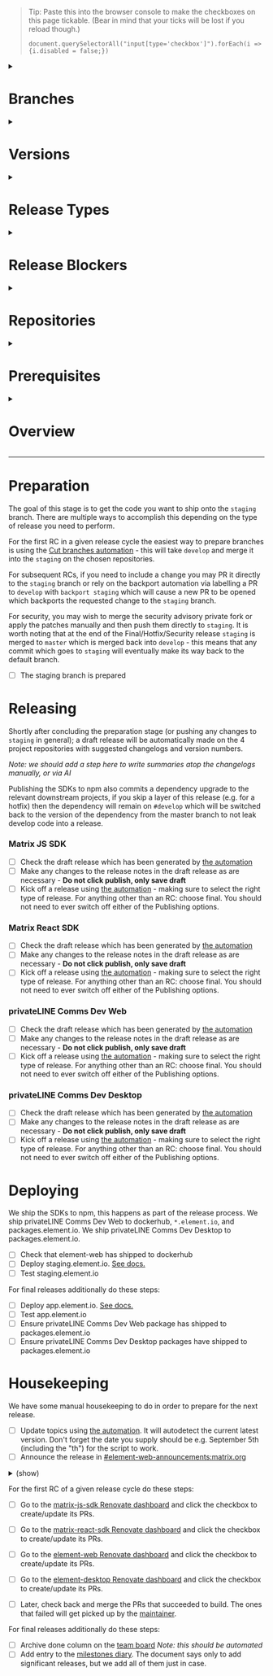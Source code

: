 > Tip: Paste this into the browser console to make the checkboxes on this page tickable. (Bear in mind that your ticks will be lost if you reload though.)
>
> ```
> document.querySelectorAll("input[type='checkbox']").forEach(i => {i.disabled = false;})
> ```

<details><summary><h1>Branches</h1></summary><blockquote>

#### develop

The develop branch holds the very latest and greatest code we have to offer, as such it may be less stable. It corresponds to the develop.element.io CD platform.

#### staging

The staging branch corresponds to the very latest release regardless of whether it is an RC or not. Deployed to staging.element.io manually.

#### master

The master branch is the most stable as it is the very latest non-RC release. Deployed to app.element.io manually.

</blockquote></details>

<details><summary><h1>Versions</h1></summary><blockquote>

The matrix-js-sdk follows semver, the matrix-react-sdk loosely follows semver, most releases for both will bump the minor version number.
Breaking changes will bump the major version number.
privateLINE Comms Dev Web & privateLINE Comms Dev Desktop do not follow semver and always have matching version numbers. The patch version number is normally incremented for every release.

</blockquote></details>

<details><summary><h1>Release Types</h1></summary><blockquote>

#### Release candidate

A normal release begins with a Release Candidate on the Tick phase of the release cycle,
and may contain as many further RCs as are needed before the Tock phase of cycle.
Each subsequent RC may add additional commits via any of the means of preparation.

A normal release is the most typical run-of-the-mill release,
with at least one RC (Release Candidate) followed by a FINAL release.
The typical cadence for these is every 2 weeks we'll do a new initial RC,
then the following week we'll do that release cycle's FINAL release with sometimes more RCs in between, as needed.

#### Final

A normal release culminates with a Final release on the Tock phase of the cycle.
This may be merely shipping the very latest RC with an adjusted version number,
but can also include (hopefully small) additional changes present on `staging` if they are deemed safe to skip an RC.

### Hotfix / Security

This is an accelerated type of release which sits somewhere between RC and Final.
They tend to contain few patches delta from the previous release but also skip any form of RC
and in the case of Security the patch lands on GitHub only moments prior.
For all intents and purposes they are the same as a Final release but with a different purpose.

</blockquote></details>

<details><summary><h1>Release Blockers</h1></summary><blockquote>

You should become release rabbit on the day after the last full release.
For that week, it's your job to keep an eye on the Releases room and see whether any issues marked `X-Release-Blocker` are opened,
or were already open. You should chase people to fix them, so that on RC day you can make the release.

If release-blocking issues are still open, you need to delay the release until they are fixed or reclassified.

There are two labels for tracking release blockers.

#### X-Release-Blocker

This label applied to an issue means we cannot ship a release affected by the specific issue.
This means we cannot cut branches for an RC but security & hotfix releases may still be fine.

#### X-Upcoming-Release-Blocker

This label applied to an issue means that the next (read: not current) release cycle will be affected by the specific issue.
This label will automagically convert to `X-Release-Blocker` at the conclusion of a full release.

</blockquote></details>

<details><summary><h1>Repositories</h1></summary><blockquote>

This release process revolves around our four main repositories:

-   [privateLINE Comms Dev Desktop](https://github.com/element-hq/element-desktop/)
-   [privateLINE Comms Dev Web](https://github.com/element-hq/element-web/)
-   [Matrix React SDK](https://github.com/matrix-org/matrix-react-sdk/)
-   [Matrix JS SDK](https://github.com/matrix-org/matrix-js-sdk/)

We own other repositories, but they have more ad-hoc releases and are not part of the bi-weekly cycle:

-   https://github.com/matrix-org/matrix-web-i18n/
-   https://github.com/matrix-org/matrix-react-sdk-module-api

</blockquote></details>

<details><summary><h1>Prerequisites</h1></summary><blockquote>

-   You must be part of the 2 Releasers GitHub groups:
    -   <https://github.com/orgs/element-hq/teams/element-web-releasers>
    -   <https://github.com/orgs/matrix-org/teams/element-web-releasers>
-   You will need access to the **VPN** ([docs](https://gitlab.matrix.org/new-vector/internal/-/wikis/SRE/Tailscale)) to be able to follow the instructions under Deploy below.
-   You will need the ability to **SSH** in to the production machines to be able to follow the instructions under Deploy below. Ensure that your SSH key has a non-empty passphrase, and you registered your SSH key with Ops. Log a ticket at https://github.com/matrix-org/matrix-ansible-private and ask for:
    -   Two-factor authentication to be set up on your SSH key. (This is needed to get access to production).
    -   SSH access to `horme` (staging.element.io and app.element.io)
    -   Permission to sudo on horme as the user `element`
-   You need "**jumphost**" configuration in your local `~/.ssh/config`. This should have been set up as part of your onboarding.

</blockquote></details>

<details><summary><h1>Overview</h1></summary><blockquote>

```mermaid
flowchart TD
    P[[Prepare staging branches]]
    P --> R1

    subgraph Releasing
        R1[[Releasing matrix-js-sdk]]
        R2[[Releasing matrix-react-sdk]]
        R3[[Releasing element-web]]
        R4[[Releasing element-desktop]]

        R1 --> R2 --> R3 --> R4
    end

    R4 --> D1

    subgraph Deploying
        D1[\Deploy staging.element.io/]
        D2[\Check dockerhub/]
        D3[\Deploy app.element.io/]
        D4[\Check desktop package/]

        D1 --> D2 --> D
        D{FINAL?}
        D -->|Yes| D3 --> D4
    end

    D -->|No| H1
    D4 --> H1

    subgraph Housekeeping
        H1[\Update topics/]
        H2[\Announce/]
        H3[\Archive done column/]
        H4[\Add diary entry/]
        H5[\Renovate/]

        H1 --> H2 --> H

        H{FINAL?}
        H -->|Yes| H3 --> H4 --> DONE
        H -->|No| H5
    end

    DONE([You are done!])
    H5 --> DONE
```

</blockquote></details>

---

# Preparation

The goal of this stage is to get the code you want to ship onto the `staging` branch.
There are multiple ways to accomplish this depending on the type of release you need to perform.

For the first RC in a given release cycle the easiest way to prepare branches is using the
[Cut branches automation](https://github.com/element-hq/element-web/actions/workflows/release_prepare.yml) -
this will take `develop` and merge it into the `staging` on the chosen repositories.

For subsequent RCs, if you need to include a change you may PR it directly to the `staging` branch or rely on the
backport automation via labelling a PR to `develop` with `backport staging` which will cause a new PR to be opened
which backports the requested change to the `staging` branch.

For security, you may wish to merge the security advisory private fork or apply the patches manually and then push them directly to `staging`.
It is worth noting that at the end of the Final/Hotfix/Security release `staging` is merged to `master` which is merged back into `develop` -
this means that any commit which goes to `staging` will eventually make its way back to the default branch.

-   [ ] The staging branch is prepared

# Releasing

Shortly after concluding the preparation stage (or pushing any changes to `staging` in general);
a draft release will be automatically made on the 4 project repositories with suggested changelogs and version numbers.

_Note: we should add a step here to write summaries atop the changelogs manually, or via AI_

Publishing the SDKs to npm also commits a dependency upgrade to the relevant downstream projects,
if you skip a layer of this release (e.g. for a hotfix) then the dependency will remain on `#develop` which will be
switched back to the version of the dependency from the master branch to not leak develop code into a release.

### Matrix JS SDK

-   [ ] Check the draft release which has been generated by [the automation](https://github.com/matrix-org/matrix-js-sdk/actions/workflows/release-drafter.yml)
-   [ ] Make any changes to the release notes in the draft release as are necessary - **Do not click publish, only save draft**
-   [ ] Kick off a release using [the automation](https://github.com/matrix-org/matrix-js-sdk/actions/workflows/release.yml) - making sure to select the right type of release. For anything other than an RC: choose final. You should not need to ever switch off either of the Publishing options.

### Matrix React SDK

-   [ ] Check the draft release which has been generated by [the automation](https://github.com/matrix-org/matrix-react-sdk/actions/workflows/release-drafter.yml)
-   [ ] Make any changes to the release notes in the draft release as are necessary - **Do not click publish, only save draft**
-   [ ] Kick off a release using [the automation](https://github.com/matrix-org/matrix-react-sdk/actions/workflows/release.yml) - making sure to select the right type of release. For anything other than an RC: choose final. You should not need to ever switch off either of the Publishing options.

### privateLINE Comms Dev Web

-   [ ] Check the draft release which has been generated by [the automation](https://github.com/element-hq/element-web/actions/workflows/release-drafter.yml)
-   [ ] Make any changes to the release notes in the draft release as are necessary - **Do not click publish, only save draft**
-   [ ] Kick off a release using [the automation](https://github.com/element-hq/element-web/actions/workflows/release.yml) - making sure to select the right type of release. For anything other than an RC: choose final. You should not need to ever switch off either of the Publishing options.

### privateLINE Comms Dev Desktop

-   [ ] Check the draft release which has been generated by [the automation](https://github.com/element-hq/element-desktop/actions/workflows/release-drafter.yml)
-   [ ] Make any changes to the release notes in the draft release as are necessary - **Do not click publish, only save draft**
-   [ ] Kick off a release using [the automation](https://github.com/element-hq/element-desktop/actions/workflows/release.yml) - making sure to select the right type of release. For anything other than an RC: choose final. You should not need to ever switch off either of the Publishing options.

# Deploying

We ship the SDKs to npm, this happens as part of the release process.
We ship privateLINE Comms Dev Web to dockerhub, `*.element.io`, and packages.element.io.
We ship privateLINE Comms Dev Desktop to packages.element.io.

-   [ ] Check that element-web has shipped to dockerhub
-   [ ] Deploy staging.element.io. [See docs.](https://handbook.element.io/books/element-web-team/page/deploying-appstagingelementio)
-   [ ] Test staging.element.io

For final releases additionally do these steps:

-   [ ] Deploy app.element.io. [See docs.](https://handbook.element.io/books/element-web-team/page/deploying-appstagingelementio)
-   [ ] Test app.element.io
-   [ ] Ensure privateLINE Comms Dev Web package has shipped to packages.element.io
-   [ ] Ensure privateLINE Comms Dev Desktop packages have shipped to packages.element.io

# Housekeeping

We have some manual housekeeping to do in order to prepare for the next release.

-   [ ] Update topics using [the automation](https://github.com/element-hq/element-web/actions/workflows/update-topics.yaml). It will autodetect the current latest version. Don't forget the date you supply should be e.g. September 5th (including the "th") for the script to work.
-   [ ] Announce the release in [#element-web-announcements:matrix.org](https://matrix.to/#/#element-web-announcements:matrix.org)

<details><summary>(show)</summary>

With wording like:

> privateLINE Comms Dev Web v1.11.24 is here!
>
> This version adds ... and fixes bugs ...
>
> Check it out at app.element.io, in privateLINE Comms Dev Desktop, or from Docker Hub. Changelog and more details at https://github.com/element-hq/element-web/releases/tag/v1.11.24

</details>

For the first RC of a given release cycle do these steps:

-   [ ] Go to the [matrix-js-sdk Renovate dashboard](https://github.com/matrix-org/matrix-js-sdk/issues/2406) and click the checkbox to create/update its PRs.

-   [ ] Go to the [matrix-react-sdk Renovate dashboard](https://github.com/matrix-org/matrix-react-sdk/issues/9667) and click the checkbox to create/update its PRs.

-   [ ] Go to the [element-web Renovate dashboard](https://github.com/element-hq/element-web/issues/22941) and click the checkbox to create/update its PRs.

-   [ ] Go to the [element-desktop Renovate dashboard](https://github.com/element-hq/element-desktop/issues/465) and click the checkbox to create/update its PRs.

-   [ ] Later, check back and merge the PRs that succeeded to build. The ones that failed will get picked up by the [maintainer](https://docs.google.com/document/d/1V5VINWXATMpz9UBw4IKmVVB8aw3CxM0Jt7igtHnDfSk/edit#).

For final releases additionally do these steps:

-   [ ] Archive done column on the [team board](https://github.com/orgs/element-hq/projects/67/views/34) _Note: this should be automated_
-   [ ] Add entry to the [milestones diary](https://docs.google.com/document/d/1cpRFJdfNCo2Ps6jqzQmatzbYEToSrQpyBug0aP_iwZE/edit#heading=h.6y55fw4t283z). The document says only to add significant releases, but we add all of them just in case.
